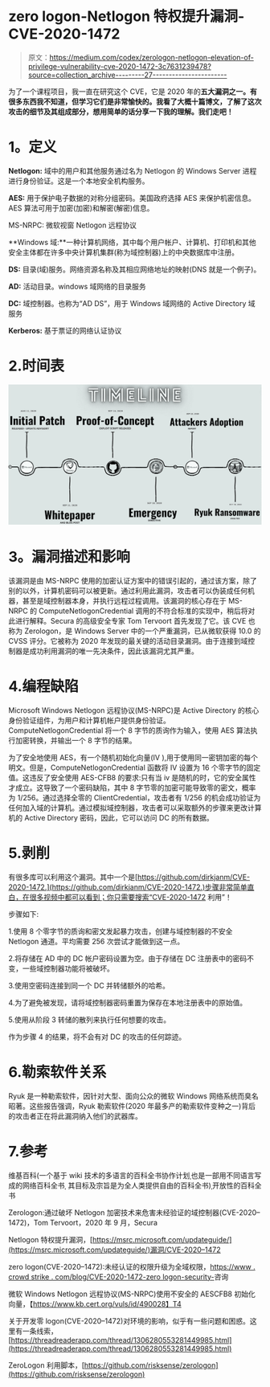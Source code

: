 # zero logon-Netlogon 特权提升漏洞-CVE-2020-1472

> 原文：<https://medium.com/codex/zerologon-netlogon-elevation-of-privilege-vulnerability-cve-2020-1472-3c7631239478?source=collection_archive---------27----------------------->

为了一个课程项目，我一直在研究这个 CVE，它是 2020 年的**五大漏洞之一。有很多东西我不知道，但学习它们是非常愉快的。我看了大概十篇博文，了解了这次攻击的细节及其组成部分，想用简单的话分享一下我的理解。我们走吧！**

# **1。定义**

**Netlogon:** 域中的用户和其他服务通过名为 Netlogon 的 Windows Server 进程进行身份验证。这是一个本地安全机构服务。

**AES:** 用于保护电子数据的对称分组密码。美国政府选择 AES 来保护机密信息。AES 算法可用于加密(加密)和解密(解密)信息。

MS-NRPC: 微软视窗 Netlogon 远程协议

**Windows 域:**一种计算机网络，其中每个用户帐户、计算机、打印机和其他安全主体都在许多中央计算机集群(称为域控制器)上的中央数据库中注册。

**DS:** 目录(域)服务。网络资源名称及其相应网络地址的映射(DNS 就是一个例子)。

**AD:** 活动目录。windows 域网络的目录服务

**DC:** 域控制器。也称为“AD DS”，用于 Windows 域网络的 Active Directory 域服务

**Kerberos:** 基于票证的网络认证协议

# 2.时间表

![](img/29e85a69a564b20c1ef912b987f60008.png)

# **3。漏洞描述和影响**

该漏洞是由 MS-NRPC 使用的加密认证方案中的错误引起的，通过该方案，除了别的以外，计算机密码可以被更新。通过利用此漏洞，攻击者可以伪装成任何机器，甚至是域控制器本身，并执行远程过程调用。该漏洞的核心存在于 MS-NRPC 的 ComputeNetlogonCredential 调用的不符合标准的实现中，稍后将对此进行解释。Secura 的高级安全专家 Tom Tervoort 首先发现了它。该 CVE 也称为 Zerologon，是 Windows Server 中的一个严重漏洞，已从微软获得 10.0 的 CVSS 评分。它被称为 2020 年发现的最关键的活动目录漏洞。由于连接到域控制器是成功利用漏洞的唯一先决条件，因此该漏洞尤其严重。

# 4.编程缺陷

Microsoft Windows Netlogon 远程协议(MS-NRPC)是 Active Directory 的核心身份验证组件，为用户和计算机帐户提供身份验证。ComputeNetlogonCredential 将一个 8 字节的质询作为输入，使用 AES 算法执行加密转换，并输出一个 8 字节的结果。

为了安全地使用 AES，有一个随机初始化向量(IV ),用于使用同一密钥加密的每个明文。但是，ComputeNetlogonCredential 函数将 IV 设置为 16 个零字节的固定值。这违反了安全使用 AES-CFB8 的要求:只有当 iv 是随机的时，它的安全属性才成立。这导致了一个密码缺陷，其中 8 字节零的加密可能导致零的密文，概率为 1/256。通过选择全零的 ClientCredential，攻击者有 1/256 的机会成功验证为任何加入域的计算机。通过模拟域控制器，攻击者可以采取额外的步骤来更改计算机的 Active Directory 密码，因此，它可以访问 DC 的所有数据。

# 5.剥削

有很多库可以利用这个漏洞。其中一个是[https://github.com/dirkjanm/CVE-2020-1472.](https://github.com/dirkjanm/CVE-2020-1472.)步骤非常简单直白，在很多视频中都可以看到；你只需要搜索“CVE-2020-1472 利用”！

步骤如下:

1.使用 8 个零字节的质询和密文发起暴力攻击，创建与域控制器的不安全 Netlogon 通道。平均需要 256 次尝试才能做到这一点。

2.将存储在 AD 中的 DC 帐户密码设置为空。由于存储在 DC 注册表中的密码不变，一些域控制器功能将被破坏。

3.使用空密码连接到同一个 DC 并转储额外的哈希。

4.为了避免被发现，请将域控制器密码重置为保存在本地注册表中的原始值。

5.使用从阶段 3 转储的散列来执行任何想要的攻击。

作为步骤 4 的结果，将不会有对 DC 的攻击的任何踪迹。

# 6.勒索软件关系

Ryuk 是一种勒索软件，因针对大型、面向公众的微软 Windows 网络系统而臭名昭著。这些报告强调，Ryuk 勒索软件(2020 年最多产的勒索软件变种之一)背后的攻击者正在将此漏洞纳入他们的武器库。

# 7.参考

维基百科(一个基于 wiki 技术的多语言的百科全书协作计划ˌ也是一部用不同语言写成的网络百科全书ˌ 其目标及宗旨是为全人类提供自由的百科全书)ˌ开放性的百科全书

Zerologon:通过破坏 Netlogon 加密技术来危害未经验证的域控制器(CVE-2020–1472)，Tom Tervoort，2020 年 9 月，Secura

Netlogon 特权提升漏洞，[https://msrc.microsoft.com/updateguide/](https://msrc.microsoft.com/updateguide/)漏洞/CVE-2020–1472

zero logon(CVE-2020–1472):未经认证的权限升级为全域权限，[https://www . crowd strike . com/blog/CVE-2020-1472-zero logon-security-](https://www.crowdstrike.com/blog/cve-2020-1472-zerologonsecurity-)咨询

微软 Windows Netlogon 远程协议(MS-NRPC)使用不安全的 AESCFB8 初始化向量，【https://www.kb.cert.org/vuls/id/490028】T4

关于开发零 logon(CVE-2020–1472)对环境的影响，似乎有一些问题和困惑。这里有一条线索，[https://threadreaderapp.com/thread/1306280553281449985.html](https://threadreaderapp.com/thread/1306280553281449985.html)

ZeroLogon 利用脚本，[https://github.com/risksense/zerologon](https://github.com/risksense/zerologon)